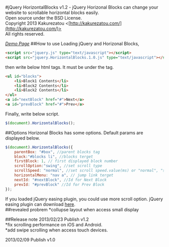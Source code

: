 #jQuery HorizontalBlocks v1.2 -
jQuery Horizonal Blocks can change your website to scrollable horizontal blocks easily.  
Open source under the BSD License.  
Copyright 2013 Kakurezatou <[http://kakurezatou.com/](http://kakurezatou.com/)>  
All rights reserved.  
  
*[Demo Page](http://kakurezatou.com/software/jqueryplugin/HorizontalBlocks/)*
##How to use
Loading jQuery and Horizonal Blocks,  
```html
<script src="jquery.js" type="text/javascript"></script>
<script src="jquery.HorizontalBlocks.1.0.js" type="text/javascript"></script>
```
then write below html tags. It must be under the <body> tag.  
```html
<ul id="blocks">
    <li>Block1 Contents</li>
    <li>Block2 Contents</li>
    <li>Block2 Contents</li>
</ul>
<a id="nextBlock" href="#">Next</a>
<a id="prevBlock" href="#">Prev</a>
```
Finally, write below script.  
```javascript
$(document).HorizontalBlocks();  
```
##Options
Horizonal Blocks has some options. Default params are displayed below.  
```javascript
$(document).HorizontalBlocks({
    parentBox: "#box", //parent blocks tag
    block:"#blocks li", //blocks terget
    firstBlock: 1, // first displayed block number
    scrollOption:"swing", //set scroll type
    scrollSpeed: "normal", //set scroll speed.value(ms) or "normal", "slow", "fast"
    horizontalMenu: "nav a", // jump link terget
    nextId: "#nextBlock", //Id for Next Block
    prevId: "#prevBlock" //Id for Prev Block
});
```
If you loaded jQuery easing plugin, you could use more scroll option. 
jQuery easing plugin can download [here](http://gsgd.co.uk/sandbox/jquery/easing/).  
##revealed probrem
*collupse layout when access small display


##Release note
2013/02/23 Publish v1.2  
*fix scrolling performance on iOS and Android.  
*add swipe scrolling when access touch devices.  
  
2013/02/09 Publish v1.0  